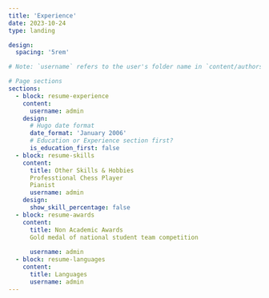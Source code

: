 ```yaml
---
title: 'Experience'
date: 2023-10-24
type: landing

design:
  spacing: '5rem'

# Note: `username` refers to the user's folder name in `content/authors/`

# Page sections
sections:
  - block: resume-experience
    content:
      username: admin
    design:
      # Hugo date format
      date_format: 'January 2006'
      # Education or Experience section first?
      is_education_first: false
  - block: resume-skills
    content:
      title: Other Skills & Hobbies
      Professtional Chess Player
      Pianist
      username: admin
    design:
      show_skill_percentage: false
  - block: resume-awards
    content:
      title: Non Academic Awards
      Gold medal of national student team competition
      
      username: admin
  - block: resume-languages
    content:
      title: Languages
      username: admin
---
```


